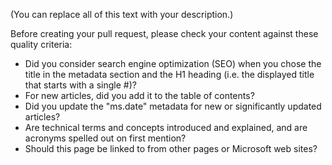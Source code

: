(You can replace all of this text with your description.)

Before creating your pull request, please check your content against these quality criteria:

- Did you consider search engine optimization (SEO) when you chose the title in the metadata section and the H1 heading (i.e. the displayed title that starts with a single #)?
- For new articles, did you add it to the table of contents?
- Did you update the "ms.date" metadata for new or significantly updated articles?
- Are technical terms and concepts introduced and explained, and are acronyms spelled out on first mention?
- Should this page be linked to from other pages or Microsoft web sites?